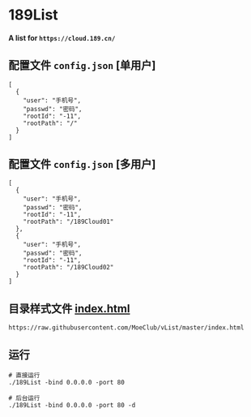 # 189List
#### A list for `https://cloud.189.cn/`

## 配置文件 `config.json` [单用户]
```
[
  {
    "user": "手机号",
    "passwd": "密码",
    "rootId": "-11",
    "rootPath": "/"
  }
]

```

## 配置文件 `config.json` [多用户]
```
[
  {
    "user": "手机号",
    "passwd": "密码",
    "rootId": "-11",
    "rootPath": "/189Cloud01"
  },
  {
    "user": "手机号",
    "passwd": "密码",
    "rootId": "-11",
    "rootPath": "/189Cloud02"
  }
]

```

## 目录样式文件 [index.html](https://raw.githubusercontent.com/MoeClub/vList/master/index.html)
```
https://raw.githubusercontent.com/MoeClub/vList/master/index.html

```

## 运行
```
# 直接运行
./189List -bind 0.0.0.0 -port 80

# 后台运行
./189List -bind 0.0.0.0 -port 80 -d

```
